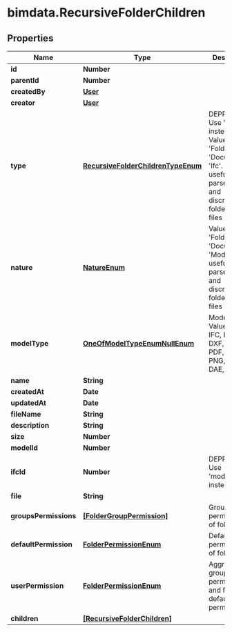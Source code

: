 # bimdata.RecursiveFolderChildren

## Properties

Name | Type | Description | Notes
------------ | ------------- | ------------- | -------------
**id** | **Number** |  | 
**parentId** | **Number** |  | 
**createdBy** | [**User**](User.md) |  | [optional] 
**creator** | [**User**](User.md) |  | [optional] 
**type** | [**RecursiveFolderChildrenTypeEnum**](RecursiveFolderChildrenTypeEnum.md) | DEPRECATED: Use &#39;nature&#39; instead. Values can be &#39;Folder&#39;, &#39;Document&#39; or &#39;Ifc&#39;. It is usefull to parse the tree and discriminate folders and files | [readonly] 
**nature** | [**NatureEnum**](NatureEnum.md) | Values can be &#39;Folder&#39;, &#39;Document&#39; or &#39;Model&#39;. It is usefull to parse the tree and discriminate folders and files | [readonly] 
**modelType** | [**OneOfModelTypeEnumNullEnum**](OneOfModelTypeEnumNullEnum.md) | Model&#39;s type. Values can be IFC, DWG, DXF, GLTF, PDF, JPEG, PNG, OBJ, DAE, BFX | [readonly] 
**name** | **String** |  | 
**createdAt** | **Date** |  | 
**updatedAt** | **Date** |  | 
**fileName** | **String** |  | [optional] 
**description** | **String** |  | [optional] 
**size** | **Number** |  | [optional] 
**modelId** | **Number** |  | [readonly] 
**ifcId** | **Number** | DEPRECATED: Use &#39;model_id&#39; instead | [readonly] 
**file** | **String** |  | [optional] 
**groupsPermissions** | [**[FolderGroupPermission]**](FolderGroupPermission.md) | Groups permissions of folder | [readonly] 
**defaultPermission** | [**FolderPermissionEnum**](FolderPermissionEnum.md) | Default permissions of folder | [readonly] 
**userPermission** | [**FolderPermissionEnum**](FolderPermissionEnum.md) | Aggregate of group user permissions and folder default permission | [readonly] 
**children** | [**[RecursiveFolderChildren]**](RecursiveFolderChildren.md) |  | [optional] 


